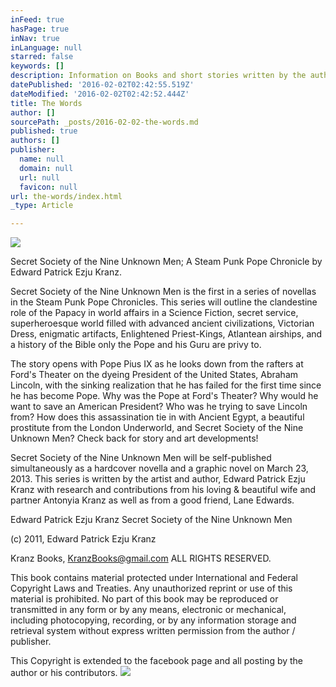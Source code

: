 ```yaml
---
inFeed: true
hasPage: true
inNav: true
inLanguage: null
starred: false
keywords: []
description: Information on Books and short stories written by the author Edward Patrick Ezju Kranz
datePublished: '2016-02-02T02:42:55.519Z'
dateModified: '2016-02-02T02:42:52.444Z'
title: The Words
author: []
sourcePath: _posts/2016-02-02-the-words.md
published: true
authors: []
publisher:
  name: null
  domain: null
  url: null
  favicon: null
url: the-words/index.html
_type: Article

---
```

![](https://s3-us-west-2.amazonaws.com/the-grid-img/p/9877a54d4ece9a6fde46d3263e3431a4ee301c05.jpg)

Secret Society of the Nine Unknown Men;  A Steam Punk Pope Chronicle by Edward Patrick Ezju Kranz.

Secret Society of the Nine Unknown Men is the first in a series of novellas in the Steam Punk Pope Chronicles. This series will outline the clandestine role of the Papacy in world affairs in a Science Fiction, secret service, superheroesque world filled with advanced ancient civilizations, Victorian Dress, enigmatic artifacts, Enlightened Priest-Kings, Atlantean airships, and a history of the Bible only the Pope and his Guru are privy to.

The story opens with Pope Pius IX as he looks down from the rafters at Ford's Theater on the dyeing President of the United States, Abraham Lincoln, with the sinking realization that he has failed for the first time since he has become Pope. Why was the Pope at Ford's Theater? Why would he want to save an American President? Who was he trying to save Lincoln from? How does this assassination tie in with Ancient Egypt, a beautiful prostitute from the London Underworld, and Secret Society of the Nine Unknown Men? Check back for story and art developments!

Secret Society of the Nine Unknown Men will be self-published simultaneously as a hardcover novella and a graphic novel on March 23, 2013\. This series is written by the artist and author, Edward Patrick Ezju Kranz with research and contributions from his loving & beautiful wife and partner Antonyia Kranz as well as from a good friend, Lane Edwards.

Edward Patrick Ezju Kranz
Secret Society of the Nine Unknown Men

(c) 2011, Edward Patrick Ezju Kranz

Kranz Books, KranzBooks@gmail.com
ALL RIGHTS RESERVED.

This book contains material protected under International and Federal Copyright Laws and Treaties. Any unauthorized reprint or use of this material is prohibited. No part of this book may be reproduced or transmitted in any form or by any means, electronic or mechanical, including photocopying, recording, or by any information storage and retrieval system without express written permission from the author / publisher.

This Copyright is extended to the facebook page and all posting by the author or his contributors.
![](https://the-grid-user-content.s3-us-west-2.amazonaws.com/eefbf839-4929-453d-822c-82c0fad8cff4.jpg)